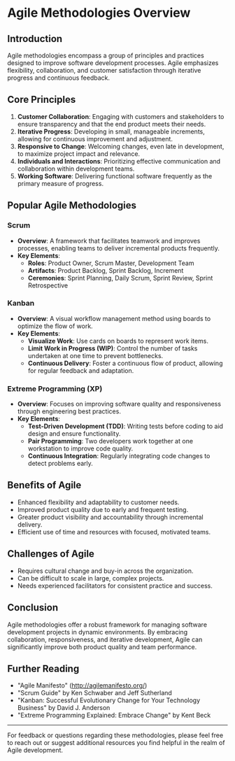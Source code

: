 # Agile Methodologies Overview

## Introduction
Agile methodologies encompass a group of principles and practices designed to improve software development processes. Agile emphasizes flexibility, collaboration, and customer satisfaction through iterative progress and continuous feedback.

## Core Principles
1. **Customer Collaboration**: Engaging with customers and stakeholders to ensure transparency and that the end product meets their needs.
2. **Iterative Progress**: Developing in small, manageable increments, allowing for continuous improvement and adjustment.
3. **Responsive to Change**: Welcoming changes, even late in development, to maximize project impact and relevance.
4. **Individuals and Interactions**: Prioritizing effective communication and collaboration within development teams.
5. **Working Software**: Delivering functional software frequently as the primary measure of progress.

## Popular Agile Methodologies

### Scrum
- **Overview**: A framework that facilitates teamwork and improves processes, enabling teams to deliver incremental products frequently.
- **Key Elements**:
  - **Roles**: Product Owner, Scrum Master, Development Team
  - **Artifacts**: Product Backlog, Sprint Backlog, Increment
  - **Ceremonies**: Sprint Planning, Daily Scrum, Sprint Review, Sprint Retrospective

### Kanban
- **Overview**: A visual workflow management method using boards to optimize the flow of work.
- **Key Elements**:
  - **Visualize Work**: Use cards on boards to represent work items.
  - **Limit Work in Progress (WIP)**: Control the number of tasks undertaken at one time to prevent bottlenecks.
  - **Continuous Delivery**: Foster a continuous flow of product, allowing for regular feedback and adaptation.

### Extreme Programming (XP)
- **Overview**: Focuses on improving software quality and responsiveness through engineering best practices.
- **Key Elements**:
  - **Test-Driven Development (TDD)**: Writing tests before coding to aid design and ensure functionality.
  - **Pair Programming**: Two developers work together at one workstation to improve code quality.
  - **Continuous Integration**: Regularly integrating code changes to detect problems early.

## Benefits of Agile
- Enhanced flexibility and adaptability to customer needs.
- Improved product quality due to early and frequent testing.
- Greater product visibility and accountability through incremental delivery.
- Efficient use of time and resources with focused, motivated teams.

## Challenges of Agile
- Requires cultural change and buy-in across the organization.
- Can be difficult to scale in large, complex projects.
- Needs experienced facilitators for consistent practice and success.

## Conclusion
Agile methodologies offer a robust framework for managing software development projects in dynamic environments. By embracing collaboration, responsiveness, and iterative development, Agile can significantly improve both product quality and team performance.

## Further Reading
- "Agile Manifesto" (http://agilemanifesto.org/)
- "Scrum Guide" by Ken Schwaber and Jeff Sutherland
- "Kanban: Successful Evolutionary Change for Your Technology Business" by David J. Anderson
- "Extreme Programming Explained: Embrace Change" by Kent Beck

---

For feedback or questions regarding these methodologies, please feel free to reach out or suggest additional resources you find helpful in the realm of Agile development.